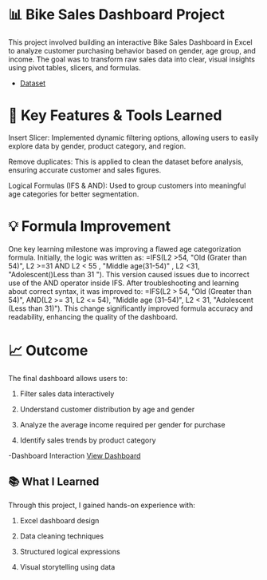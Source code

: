 # 📊 Bike Sales Dashboard Project
This project involved building an interactive Bike Sales Dashboard in Excel to analyze customer purchasing behavior based on gender, age group, and income. The goal was to transform raw sales data into clear, visual insights using pivot tables, slicers, and formulas.
- <a href="https://github.com/Emmanuel-Awe/My-first-Excel-Project/blob/main/Excel%20Project%20Dataset.xlsx">Dataset</a>

# 🔧 Key Features & Tools Learned
Insert Slicer: Implemented dynamic filtering options, allowing users to easily explore data by gender, product category, and region.

Remove duplicates: This is applied to clean the dataset before analysis, ensuring accurate customer and sales figures.

Logical Formulas (IFS & AND): Used to group customers into meaningful age categories for better segmentation.

# 💡 Formula Improvement
One key learning milestone was improving a flawed age categorization formula. Initially, the logic was written as: =IFS(L2 >54, "Old (Grater than 54)", L2 >=31 AND L2 < 55 , "Middle age(31-54)" , L2 <31, "Adolescent()Less than 31 "). This version caused issues due to incorrect use of the AND operator inside IFS. After troubleshooting and learning about correct syntax, it was improved to: =IFS(L2 > 54, "Old (Greater than 54)", AND(L2 >= 31, L2 <= 54), "Middle age (31–54)", L2 < 31, "Adolescent (Less than 31)").
This change significantly improved formula accuracy and readability, enhancing the quality of the dashboard.

# 📈 Outcome
The final dashboard allows users to:

1) Filter sales data interactively

2) Understand customer distribution by age and gender

3) Analyze the average income required per gender for purchase

4) Identify sales trends by product category

-Dashboard Interaction  <a href="https://github.com/Emmanuel-Awe/My-first-Excel-Project/blob/main/Screenshot%20(174).png">View Dashboard</a>

## 📚 What I Learned
Through this project, I gained hands-on experience with:

1) Excel dashboard design

2) Data cleaning techniques

3) Structured logical expressions

4) Visual storytelling using data



